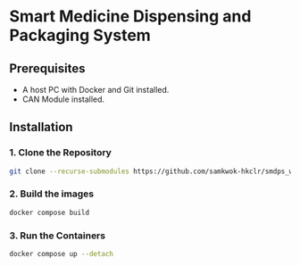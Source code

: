 # Smart Medicine Dispensing and Packaging System

## Prerequisites

* A host PC with Docker and Git installed.
* CAN Module installed.

## Installation

### 1. Clone the Repository

```bash
git clone --recurse-submodules https://github.com/samkwok-hkclr/smdps_wcs
```

### 2. Build the images

```bash
docker compose build
```

### 3. Run the Containers

```bash
docker compose up --detach
```